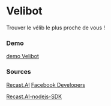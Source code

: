 # Velibot
Trouver le vélib le plus proche de vous !

### Demo

[demo Velibot](https://raw.githubusercontent.com/hqro/Velibot/master/demo/demo.png)

### Sources

[Recast.AI](https://recast.ai/signup)
[Facebook Developers](https://developers.facebook.com/)

[Recast.AI-nodejs-SDK](https://github.com/RecastAI/SDK-NodeJs)
